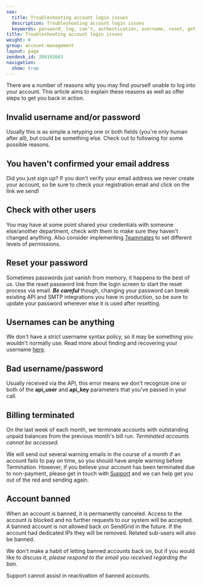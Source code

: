 ```yaml
---
seo:
  title: Troubleshooting account login issues
  description: Troubleshooting account login issues
  keywords: password, log, can't, authentication, username, reset, get, failed, user, invalid, account, deactivated, banned, in, terminated, bad username/password, name, won't, 535, 535 Authentication failed&#58; Bad username / password, login, access, denied
title: Troubleshooting account login issues
weight: 0
group: account-management
layout: page
zendesk_id: 204192663
navigation:
  show: true
---
```


There are a number of reasons why you may find yourself unable to log into your account. This article aims to explain these reasons as well as offer steps to get you back in action.

## Invalid username and/or password
Usually this is as simple a retyping one or both fields (you're only human after all), but could be something else. Check out to following for some possible reasons.

## You haven't confirmed your email address
Did you just sign up? If you don't verify your email address we never create your account, so be sure to check your registration email and click on the link we send!

## Check with other users
You may have at some point shared your credentials with someone else/another department, check with them to make sure they haven't changed anything. Also consider implementing [Teammates]({{root_url}}/ui/account-and-settings/teammates/) to set different levels of permissions.


## Reset your password
Sometimes passwords just vanish from memory, it happens to the best of us. Use the reset password link from the login screen to start the reset process via email. **_Be careful_** though, changing your password can break existing API and SMTP integrations you have in production, so be sure to update your password wherever else it is used after resetting.

## Usernames can be anything
We don't have a strict username syntax policy, so it may be something you wouldn't normally use. Read more about finding and recovering your username [here]({{root_url}}/ui/account-and-settings/resetting-your-username-and-password/).


## Bad username/password
Usually received via the API, this error means we don't recognize one or both of the **api\_user** and **api\_key** parameters that you've passed in your call.


## Billing terminated
On the last week of each month, we terminate accounts with outstanding unpaid balances from the previous month's bill run. _Terminated accounts cannot be accessed._

We will send out several warning emails in the course of a month if an account fails to pay on time, so you should have ample warning before Termination. However, if you believe your account has been terminated due to non-payment, please get in touch with [Support](https://support.sendgrid.com) and we can help get you out of the red and sending again.

## Account banned
When an account is banned, it is permanently canceled. Access to the account is blocked and no further requests to our system will be accepted. A banned account is not allowed back on SendGrid in the future. If the account had dedicated IPs they will be removed. Related sub-users will also be banned.

We don't make a habit of letting banned accounts back on, but if you would like to discuss it, _please respond to the email you received regarding the ban._

<call-out type="alert">

Support cannot assist in reactivation of banned accounts.

</call-out>